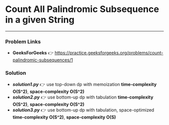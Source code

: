 # Count All Palindromic Subsequence in a given String

---

### Problem Links
- **__GeeksForGeeks__** :point_right: https://practice.geeksforgeeks.org/problems/count-palindromic-subsequences/1

### Solution
- **_solution1.py_** :point_right: use top-down dp with memoization **time-complexity O(S^2)**, **space-complexity O(S^2)**
- **_solution2.py_** :point_right: use bottom-up dp with tabulation **time-complexity O(S^2)**, **space-complexity O(S^2)**
- **_solution3.py_** :point_right: use bottom-up dp with tabulation, space-optimized **time-complexity O(S^2)**, **space-complexity O(S)**
